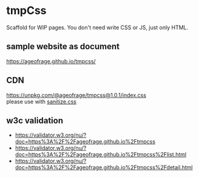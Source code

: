 # tmpCss

Scaffold for WIP pages. You don't need write CSS or JS, just only HTML.

## sample website as document

https://ageofrage.github.io/tmpcss/

## CDN

https://unpkg.com/@ageofrage/tmpcss@1.0.1/index.css  
please use with [sanitize.css](https://github.com/csstools/sanitize.css)

## w3c validation

- https://validator.w3.org/nu/?doc=https%3A%2F%2Fageofrage.github.io%2Ftmpcss
- https://validator.w3.org/nu/?doc=https%3A%2F%2Fageofrage.github.io%2Ftmpcss%2Flist.html
- https://validator.w3.org/nu/?doc=https%3A%2F%2Fageofrage.github.io%2Ftmpcss%2Fdetail.html

